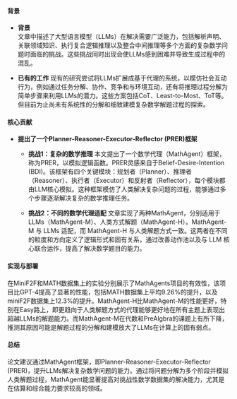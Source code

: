 #### 背景
- **背景**       
    文章中描述了大型语言模型（LLMs）在解决需要广泛能力，包括解析声明、关联领域知识、执行复合逻辑推理以及整合中间推理等多个方面的复杂数学问题时面临的挑战。这些挑战同时出现会使LLMs感到困难并导致生成过程中的混乱。

- **已有的工作**
    现有的研究尝试将LLMs扩展成基于代理的系统，以模仿社会互动行为，例如通过任务分解、协作、竞争和与环境互动，还有将推理过程分解为简单步骤来利用LLMs的潜力。这些方案包括CoT、Least-to-Most、ToT等。但目前为止尚未有系统性的分解和细致建模复杂数学解题过程的探索。

#### 核心贡献
- **提出了一个Planner-Reasoner-Executor-Reflector (PRER)框架**
    - **挑战1：复杂的数学推理**
        本文提出了一个数学代理（MathAgent）框架，称为PRER，以模拟逻辑函数。PRER灵感来自于Belief-Desire-Intention (BDI)。该框架有四个关键模块：规划者（Planner）、推理者（Reasoner）、执行者（Executor）和反射者（Reflector），每个模块都由LLM核心模拟。这种框架模仿了人类解决复杂问题的过程，能够通过多个步骤逐渐解决复杂的数学推理任务。

    - **挑战2：不同的数学代理适配**
        文章实现了两种MathAgent，分别适用于LLMs（MathAgent-M）、人类方式解题（MathAgent-H）。MathAgent-M 与 LLMs 适配，而 MathAgent-H 与人类解题方式一致。这两者在不同的粒度和方向定义了逻辑形式和固有关系，通过改善动作池以及与 LLM 核心联合运作，提高了解决数学题目的能力。

#### 实现与部署
在MiniF2F和MATH数据集上的实验分别展示了MathAgents项目的有效性，该项目比GPT-4提高了显著的性能，包括MATH数据集上平均9.26%的提升，以及miniF2F数据集上12.3%的提升。MathAgent-H比MathAgent-M的性能更好，特别在Easy路上，即更趋向于人类解题方式的代理能够更好地在所有主题上表现出超越LLMs的解题能力。而MathAgent-M在代数和PreAlgbra的课题上有所下降，推测其原因可能是解题过程的分解和建模放大了LLMs在计算上的固有弱点。

#### 总结
论文建议通过MathAgent框架，即Planner-Reasoner-Executor-Reflector (PRER)，提升LLMs解决复杂数学问题的能力。通过将问题分解为多个阶段并模拟人类解题过程，MathAgent能显著提高对挑战性数学数据集的解决能力，尤其是在估算和综合能力要求较高的领域。